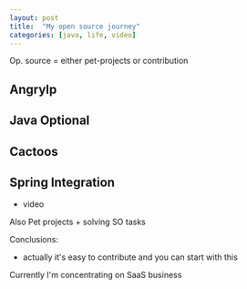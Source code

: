 ```yaml
---
layout: post
title:  "My open source journey"
categories: [java, life, video]
---
```


Op. source = either pet-projects or contribution

## AngryIp

## Java Optional

## Cactoos

## Spring Integration
+ video


Also Pet projects + solving SO tasks

Conclusions:
- actually it's easy to contribute and you can start with this

Currently I'm concentrating on SaaS business